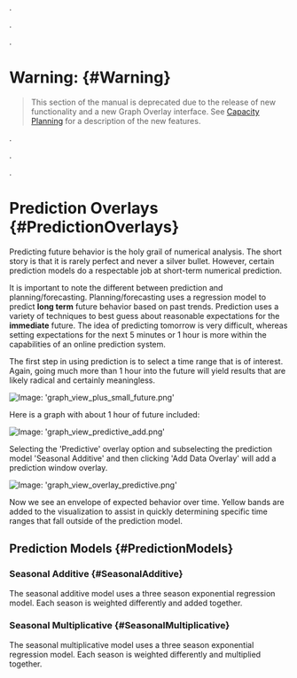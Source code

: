 .

.

.

# Warning: {#Warning}
> This section of the manual is deprecated due to the release of new functionality and a new Graph Overlay interface. See [Capacity Planning](/Visualization/Graphs/View/Overlays/Analytics.md#CapacityPlanning) for a description of the new features.

.

.

.

# Prediction Overlays {#PredictionOverlays}
Predicting future behavior is the holy grail of numerical analysis.  The short story is that it is rarely perfect and never a silver bullet.  However, certain prediction models do a respectable job at short-term numerical prediction.

It is important to note the different between prediction and planning/forecasting.  Planning/forecasting uses a regression model to predict **long term** future behavior based on past trends.  Prediction uses a variety of techniques to best guess about reasonable expectations for the **immediate** future.  The idea of predicting tomorrow is very difficult, whereas setting expectations for the next 5 minutes or 1 hour is more within the capabilities of an online prediction system.

The first step in using prediction is to select a time range that is of interest. Again, going much more than 1 hour into the future will yield results that are likely radical and certainly meaningless.

![Image: 'graph_view_plus_small_future.png'](/images/circonus/graph_view_plus_small_future.png)

Here is a graph with about 1 hour of future included:

![Image: 'graph_view_predictive_add.png'](/images/circonus/graph_view_predictive_add.png)

Selecting the 'Predictive' overlay option and subselecting the prediction model 'Seasonal Additive' and then clicking 'Add Data Overlay' will add a prediction window overlay.

![Image: 'graph_view_overlay_predictive.png'](/images/circonus/graph_view_overlay_predictive.png)

Now we see an envelope of expected behavior over time.  Yellow bands are added to the visualization to assist in quickly determining specific time ranges that fall outside of the prediction model.


## Prediction Models {#PredictionModels}


### Seasonal Additive {#SeasonalAdditive}

The seasonal additive model uses a three season exponential regression model. Each season is weighted differently and added together.


### Seasonal Multiplicative {#SeasonalMultiplicative}

The seasonal multiplicative model uses a three season exponential regression model. Each season is weighted differently and multiplied together.
